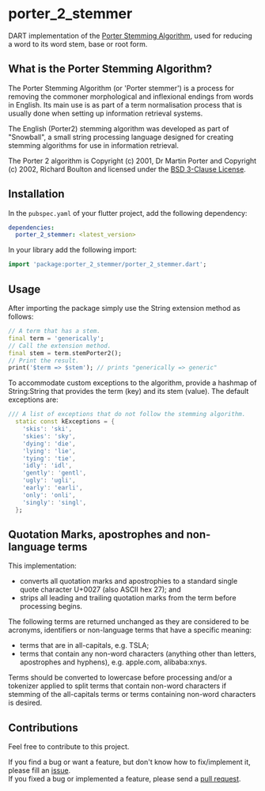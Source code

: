 # porter_2_stemmer
DART implementation of the [Porter Stemming Algorithm](https://snowballstem.org/algorithms/), used for reducing a word to its word stem, base or root form.

## What is the Porter Stemming Algorithm?

The Porter Stemming Algorithm (or 'Porter stemmer') is a process for removing the commoner morphological and inflexional endings from words in English. Its main use is as part of a term normalisation process that is usually done when setting up information retrieval systems.

The English (Porter2) stemming algorithm was developed as part of "Snowball", a small string processing language designed for creating stemming algorithms for use in information retrieval.

The Porter 2 algorithm is Copyright (c) 2001, Dr Martin Porter and Copyright (c) 2002, Richard Boulton and licensed under the [BSD 3-Clause License](https://opensource.org/licenses/BSD-3-Clause). 

## Installation

In the `pubspec.yaml` of your flutter project, add the following dependency:

```yaml
dependencies:
  porter_2_stemmer: <latest_version>
```

In your library add the following import:

```dart
import 'package:porter_2_stemmer/porter_2_stemmer.dart';
```

## Usage

After importing the package simply use the String extension method as follows:

```dart
// A term that has a stem.
final term = 'generically';
// Call the extension method.
final stem = term.stemPorter2();
// Print the result.
print('$term => $stem'); // prints "generically => generic"
```

To accommodate custom exceptions to the algorithm, provide a hashmap of String:String that provides the
term (key) and its stem (value). The default exceptions are:
```dart
/// A list of exceptions that do not follow the stemming algorithm.
  static const kExceptions = {
    'skis': 'ski',
    'skies': 'sky',
    'dying': 'die',
    'lying': 'lie',
    'tying': 'tie',
    'idly': 'idl',
    'gently': 'gentl',
    'ugly': 'ugli',
    'early': 'earli',
    'only': 'onli',
    'singly': 'singl',
  };
```

## Quotation Marks, apostrophes and non-language terms

This implementation:
* converts all quotation marks and apostrophies to a standard single quote character U+0027 (also ASCII hex 27); and
* strips all leading and trailing quotation marks from the term before processing begins.

The following terms are returned unchanged as they are considered to be acronyms, identifiers or non-language terms that have a specific meaning:
* terms that are in all-capitals, e.g. TSLA;
* terms that contain any non-word characters (anything other than letters, apostrophes and hyphens), e.g. apple.com, alibaba:xnys.

Terms should be converted to lowercase before processing and/or a tokenizer applied to split terms that contain non-word characters if stemming of the all-capitals terms or terms containing non-word characters is desired.

## Contributions

Feel free to contribute to this project.

If you find a bug or want a feature, but don't know how to fix/implement it, please fill an [issue](https://github.com/GM-Consult-Pty-Ltd/porter_2_stemmer/issues).  
If you fixed a bug or implemented a feature, please send a [pull request](https://github.com/GM-Consult-Pty-Ltd/porter_2_stemmer/pulls). 
